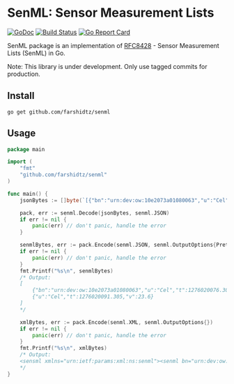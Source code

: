 # SenML: Sensor Measurement Lists

[![GoDoc](https://godoc.org/github.com/farshidtz/senml?status.svg)](https://godoc.org/github.com/farshidtz/senml)
[![Build Status](https://travis-ci.org/farshidtz/senml.svg)](https://travis-ci.org/farshidtz/senml)
[![Go Report Card](https://goreportcard.com/badge/github.com/farshidtz/senml)](https://goreportcard.com/report/github.com/farshidtz/senml)

SenML package is an implementation of [RFC8428](https://tools.ietf.org/html/rfc8428) - Sensor Measurement Lists (SenML) in Go.

Note: This library is under development. Only use tagged commits for production.

## Install
```
go get github.com/farshidtz/senml
```

## Usage
```go
package main

import (
	"fmt"
	"github.com/farshidtz/senml"
)

func main() {
	jsonBytes := []byte(`[{"bn":"urn:dev:ow:10e2073a01080063","u":"Cel","t":1276020076.305,"v":23.5},{"u":"Cel","t":1276020091.305,"v":23.6}]`)

	pack, err := senml.Decode(jsonBytes, senml.JSON)
	if err != nil {
		panic(err) // don't panic, handle the error
	}

	senmlBytes, err := pack.Encode(senml.JSON, senml.OutputOptions{PrettyPrint: true})
	if err != nil {
		panic(err) // don't panic, handle the error
	}
	fmt.Printf("%s\n", senmlBytes)
	/* Output:
	[
		{"bn":"urn:dev:ow:10e2073a01080063","u":"Cel","t":1276020076.305,"v":23.5},
		{"u":"Cel","t":1276020091.305,"v":23.6}
	]
	*/

	xmlBytes, err := pack.Encode(senml.XML, senml.OutputOptions{})
	if err != nil {
		panic(err) // don't panic, handle the error
	}
	fmt.Printf("%s\n", xmlBytes)
	/* Output:
	<sensml xmlns="urn:ietf:params:xml:ns:senml"><senml bn="urn:dev:ow:10e2073a01080063" u="Cel" t="1.276020076305e+09" v="23.5"></senml><senml u="Cel" t="1.276020091305e+09" v="23.6"></senml></sensml>
	*/
}

```
